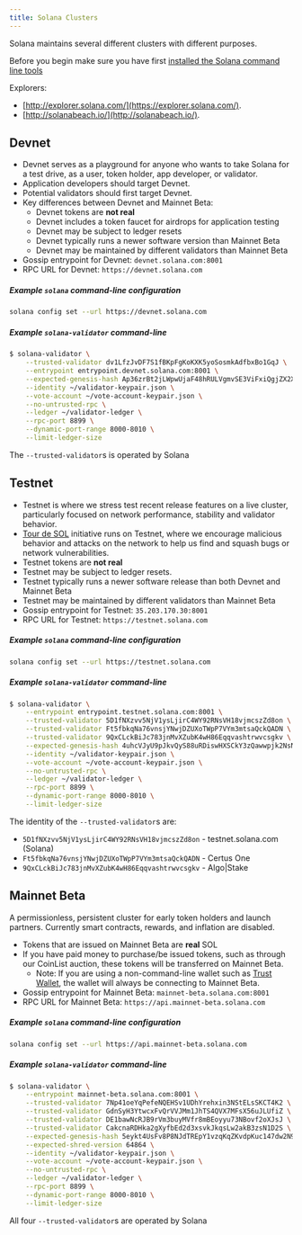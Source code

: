 ```yaml
---
title: Solana Clusters
---
```


Solana maintains several different clusters with different purposes.

Before you begin make sure you have first
[installed the Solana command line tools](cli/install-solana-cli-tools.md)

Explorers:

- [http://explorer.solana.com/](https://explorer.solana.com/).
- [http://solanabeach.io/](http://solanabeach.io/).

## Devnet

- Devnet serves as a playground for anyone who wants to take Solana for a
  test drive, as a user, token holder, app developer, or validator.
- Application developers should target Devnet.
- Potential validators should first target Devnet.
- Key differences between Devnet and Mainnet Beta:
  - Devnet tokens are **not real**
  - Devnet includes a token faucet for airdrops for application testing
  - Devnet may be subject to ledger resets
  - Devnet typically runs a newer software version than Mainnet Beta
  - Devnet may be maintained by different validators than Mainnet Beta
- Gossip entrypoint for Devnet: `devnet.solana.com:8001`
- RPC URL for Devnet: `https://devnet.solana.com`

##### Example `solana` command-line configuration

```bash
solana config set --url https://devnet.solana.com
```

##### Example `solana-validator` command-line

```bash
$ solana-validator \
    --trusted-validator dv1LfzJvDF7S1fBKpFgKoKXK5yoSosmkAdfbxBo1GqJ \
    --entrypoint entrypoint.devnet.solana.com:8001 \
    --expected-genesis-hash Ap36zrBt2jLWpwUjaF48hRULVgmvSE3ViFxiQgjZX2XC \
    --identity ~/validator-keypair.json \
    --vote-account ~/vote-account-keypair.json \
    --no-untrusted-rpc \
    --ledger ~/validator-ledger \
    --rpc-port 8899 \
    --dynamic-port-range 8000-8010 \
    --limit-ledger-size
```

The `--trusted-validator`s is operated by Solana

## Testnet

- Testnet is where we stress test recent release features on a live
  cluster, particularly focused on network performance, stability and validator
  behavior.
- [Tour de SOL](tour-de-sol.md) initiative runs on Testnet, where we
  encourage malicious behavior and attacks on the network to help us find and
  squash bugs or network vulnerabilities.
- Testnet tokens are **not real**
- Testnet may be subject to ledger resets.
- Testnet typically runs a newer software release than both Devnet and
  Mainnet Beta
- Testnet may be maintained by different validators than Mainnet Beta
- Gossip entrypoint for Testnet: `35.203.170.30:8001`
- RPC URL for Testnet: `https://testnet.solana.com`

##### Example `solana` command-line configuration

```bash
solana config set --url https://testnet.solana.com
```

##### Example `solana-validator` command-line

[comment]: <> (UPDATE ci/live-cluster-sanity.sh TOO!)
```bash
$ solana-validator \
    --entrypoint entrypoint.testnet.solana.com:8001 \
    --trusted-validator 5D1fNXzvv5NjV1ysLjirC4WY92RNsVH18vjmcszZd8on \
    --trusted-validator Ft5fbkqNa76vnsjYNwjDZUXoTWpP7VYm3mtsaQckQADN \
    --trusted-validator 9QxCLckBiJc783jnMvXZubK4wH86Eqqvashtrwvcsgkv \
    --expected-genesis-hash 4uhcVJyU9pJkvQyS88uRDiswHXSCkY3zQawwpjk2NsNY \
    --identity ~/validator-keypair.json \
    --vote-account ~/vote-account-keypair.json \
    --no-untrusted-rpc \
    --ledger ~/validator-ledger \
    --rpc-port 8899 \
    --dynamic-port-range 8000-8010 \
    --limit-ledger-size
```

The identity of the `--trusted-validator`s are:

- `5D1fNXzvv5NjV1ysLjirC4WY92RNsVH18vjmcszZd8on` - testnet.solana.com (Solana)
- `Ft5fbkqNa76vnsjYNwjDZUXoTWpP7VYm3mtsaQckQADN` - Certus One
- `9QxCLckBiJc783jnMvXZubK4wH86Eqqvashtrwvcsgkv` - Algo|Stake

## Mainnet Beta

A permissionless, persistent cluster for early token holders and launch partners.
Currently smart contracts, rewards, and inflation are disabled.

- Tokens that are issued on Mainnet Beta are **real** SOL
- If you have paid money to purchase/be issued tokens, such as through our
  CoinList auction, these tokens will be transferred on Mainnet Beta.
  - Note: If you are using a non-command-line wallet such as
    [Trust Wallet](wallet-guide/trust-wallet.md),
    the wallet will always be connecting to Mainnet Beta.
- Gossip entrypoint for Mainnet Beta: `mainnet-beta.solana.com:8001`
- RPC URL for Mainnet Beta: `https://api.mainnet-beta.solana.com`

##### Example `solana` command-line configuration

```bash
solana config set --url https://api.mainnet-beta.solana.com
```

##### Example `solana-validator` command-line

[comment]: <> (UPDATE ci/live-cluster-sanity.sh TOO!)
```bash
$ solana-validator \
    --entrypoint mainnet-beta.solana.com:8001 \
    --trusted-validator 7Np41oeYqPefeNQEHSv1UDhYrehxin3NStELsSKCT4K2 \
    --trusted-validator GdnSyH3YtwcxFvQrVVJMm1JhTS4QVX7MFsX56uJLUfiZ \
    --trusted-validator DE1bawNcRJB9rVm3buyMVfr8mBEoyyu73NBovf2oXJsJ \
    --trusted-validator CakcnaRDHka2gXyfbEd2d3xsvkJkqsLw2akB3zsN1D2S \
    --expected-genesis-hash 5eykt4UsFv8P8NJdTREpY1vzqKqZKvdpKuc147dw2N9d \
    --expected-shred-version 64864 \
    --identity ~/validator-keypair.json \
    --vote-account ~/vote-account-keypair.json \
    --no-untrusted-rpc \
    --ledger ~/validator-ledger \
    --rpc-port 8899 \
    --dynamic-port-range 8000-8010 \
    --limit-ledger-size
```

All four `--trusted-validator`s are operated by Solana
